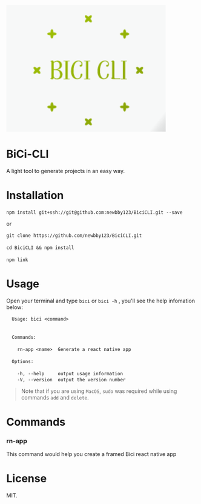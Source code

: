 ![Bici-CLI Logo](./logo.png)

# BiCi-CLI
A light tool to generate projects in an easy way.

# Installation
```
npm install git+ssh://git@github.com:newbby123/BiciCLI.git --save
```
or
```
git clone https://github.com/newbby123/BiciCLI.git

cd BiciCLI && npm install

npm link
```

# Usage
Open your terminal and type `bici` or `bici -h` , you'll see the help infomation below:
```
  Usage: bici <command>


  Commands:

    rn-app <name>  Generate a react native app

  Options:

    -h, --help     output usage information
    -V, --version  output the version number
```

> Note that if you are using `MacOS`, `sudo` was required while using commands `add` and `delete`.

# Commands

### rn-app
This command would help you create a framed Bici react native app

# License
MIT.









